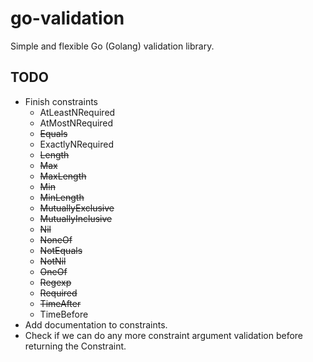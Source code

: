 # go-validation

Simple and flexible Go (Golang) validation library.

## TODO

* Finish constraints
    * AtLeastNRequired
    * AtMostNRequired
    * ~~Equals~~
    * ExactlyNRequired
    * ~~Length~~
    * ~~Max~~
    * ~~MaxLength~~
    * ~~Min~~
    * ~~MinLength~~
    * ~~MutuallyExclusive~~
    * ~~MutuallyInclusive~~
    * ~~Nil~~
    * ~~NoneOf~~
    * ~~NotEquals~~
    * ~~NotNil~~
    * ~~OneOf~~
    * ~~Regexp~~
    * ~~Required~~
    * ~~TimeAfter~~
    * TimeBefore
* Add documentation to constraints.
* Check if we can do any more constraint argument validation before returning the Constraint.
